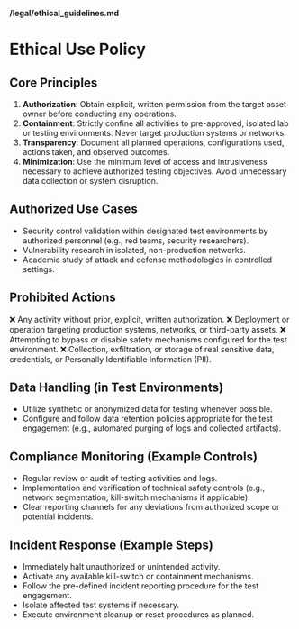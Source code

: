 **/legal/ethical_guidelines.md**  

# Ethical Use Policy

## Core Principles  
1. **Authorization**: Obtain explicit, written permission from the target asset owner before conducting any operations.
2. **Containment**: Strictly confine all activities to pre-approved, isolated lab or testing environments. Never target production systems or networks.
3. **Transparency**: Document all planned operations, configurations used, actions taken, and observed outcomes.
4. **Minimization**: Use the minimum level of access and intrusiveness necessary to achieve authorized testing objectives. Avoid unnecessary data collection or system disruption.

## Authorized Use Cases  
- Security control validation within designated test environments by authorized personnel (e.g., red teams, security researchers).
- Vulnerability research in isolated, non-production networks.
- Academic study of attack and defense methodologies in controlled settings.

## Prohibited Actions  
❌ Any activity without prior, explicit, written authorization.
❌ Deployment or operation targeting production systems, networks, or third-party assets.
❌ Attempting to bypass or disable safety mechanisms configured for the test environment.
❌ Collection, exfiltration, or storage of real sensitive data, credentials, or Personally Identifiable Information (PII).

## Data Handling (in Test Environments)  
- Utilize synthetic or anonymized data for testing whenever possible.
- Configure and follow data retention policies appropriate for the test engagement (e.g., automated purging of logs and collected artifacts).

## Compliance Monitoring (Example Controls) 
- Regular review or audit of testing activities and logs.
- Implementation and verification of technical safety controls (e.g., network segmentation, kill-switch mechanisms if applicable).
- Clear reporting channels for any deviations from authorized scope or potential incidents.

## Incident Response (Example Steps)
- Immediately halt unauthorized or unintended activity.
- Activate any available kill-switch or containment mechanisms.
- Follow the pre-defined incident reporting procedure for the test engagement.
- Isolate affected test systems if necessary.
- Execute environment cleanup or reset procedures as planned.